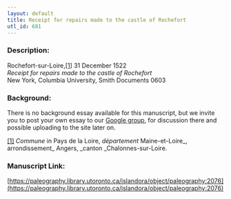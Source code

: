 ```yaml
---
layout: default
title: Receipt for repairs made to the castle of Rochefort
utl_id: 681
---
```


### Description:

Rochefort-sur-Loire,<a id="_ftnref1">[[1]](#_ftn1)</a> 31 December 1522<br>
_Receipt for repairs made to the castle of Rochefort_<br>
New York, Columbia University, Smith Documents 0603

### Background:

There is no background essay available for this manuscript, but we invite you to post your own essay to our [Google group](https://paleography.library.utoronto.ca/content/group-work), for discussion there and possible uploading to the site later on.

<a id="_ftn1">[[1]](#_ftnref1)</a> _Commune_ in Pays de la Loire, _département_ Maine-et-Loire_, arrondissement_ Angers, _canton _Chalonnes-sur-Loire. 

### Manuscript Link:

[https://paleography.library.utoronto.ca/islandora/object/paleography:2076](https://paleography.library.utoronto.ca/islandora/object/paleography:2076)
